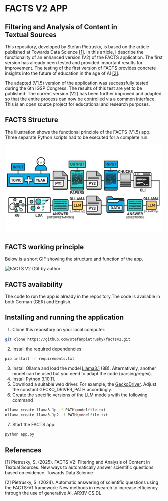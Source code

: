 # FACTS V2 APP
## Filtering and Analysis of Content in Textual Sources

This repository, developed by Stefan Pietrusky, is based on the article published at Towards Data Science [[1]](https://medium.com/@stefanpietrusky/facts-v2-filtering-and-analysis-of-content-in-textual-sources-1a16cdac811b). In this article, I describe the functionality of an enhanced version (V2) of the FACTS application. The first version has already been tested and provided important results for improvement. The testing of the first version of FACTS provides concrete insights into the future of education in the age of AI [[2]](https://arxiv.org/abs/2412.07794). 

The adapted (V1.5) version of the application was successfully tested during the 6th IGSP Congress. The results of this test are yet to be published. The current version (V2) has been further improved and adapted so that the entire process can now be controlled via a common interface. This is an open source project for educational and research purposes.

## FACTS Structure
The illustration shows the functional principle of the FACTS (V1.5) app. Three separate Python scripts had to be executed for a complete run.

![FACTS V1.5 Structure and mode of operation (Image by author)](images/FACTSV2_APP_STRUCTURE.png)

## FACTS working principle
Below is a short GIF showing the structure and function of the app.

![FACTS V2 (Gif by author](images/FACTSV2_APP.gif)

## FACTS availability
The code to run the app is already in the repository.The code is available in both German (GER) and English.

## Installing and running the application 
1. Clone this repository on your local computer: 
```bash 
git clone https://github.com/stefanpietrusky/factsv2.git
```
2. Install the required dependencies:
```bash 
pip install -r requirements.txt
```
3. Install Ollama and load the model [Llama3.1](https://ollama.com/library/llama3.1) (8B). Alternatively, another model can be used but you need to adapt the code (parsing/regex).
4. Install Python [3.10.11](https://www.python.org/downloads/release/python-31011/).
5. Download a suitable web driver. For example, the [GeckoDriver](https://github.com/mozilla/geckodriver/releases). Adjust the constant GECKO_DRIVER_PATH accordingly.
6. Create the specific versions of the LLM models with the following command
```bash 
ollama create llama3.1p -f PATH\modelfile.txt
ollama create llama3.1p2 -f PATH\modelfile.txt
```
7. Start the FACTS app:
```bash 
python app.py
```
## References
[1] Pietrusky, S. (2025). FACTS V2: Filtering and Analysis of Content in Textual Sources. New ways to automatically answer scientific questions based on evidence. Towards Data Science

[2] Pietrusky, S. (2024). Automatic answering of scientific questions using the FACTS-V1 framework: New methods in research to increase efficiency through the use of generative AI. ARXIV CS.DL 
